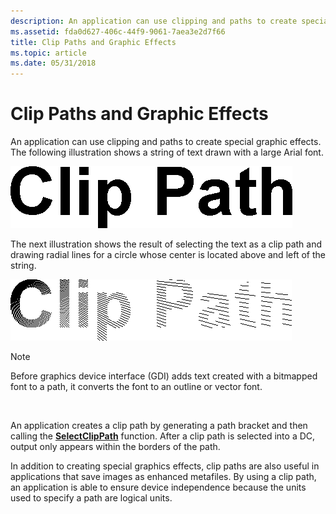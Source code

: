 ```yaml
---
description: An application can use clipping and paths to create special graphic effects. The following illustration shows a string of text drawn with a large Arial font.
ms.assetid: fda0d627-406c-44f9-9061-7aea3e2d7f66
title: Clip Paths and Graphic Effects
ms.topic: article
ms.date: 05/31/2018
---
```


# Clip Paths and Graphic Effects

An application can use clipping and paths to create special graphic effects. The following illustration shows a string of text drawn with a large Arial font.

![illustration showing black text on a white background](images/cspth-02.png)

The next illustration shows the result of selecting the text as a clip path and drawing radial lines for a circle whose center is located above and left of the string.

![illustration showing the same text, but filled with lines instead of solid black](images/cspth-03.png)

> [!Note]  
> Before graphics device interface (GDI) adds text created with a bitmapped font to a path, it converts the font to an outline or vector font.

 

An application creates a clip path by generating a path bracket and then calling the [**SelectClipPath**](/windows/desktop/api/Wingdi/nf-wingdi-selectclippath) function. After a clip path is selected into a DC, output only appears within the borders of the path.

In addition to creating special graphics effects, clip paths are also useful in applications that save images as enhanced metafiles. By using a clip path, an application is able to ensure device independence because the units used to specify a path are logical units.

 

 



